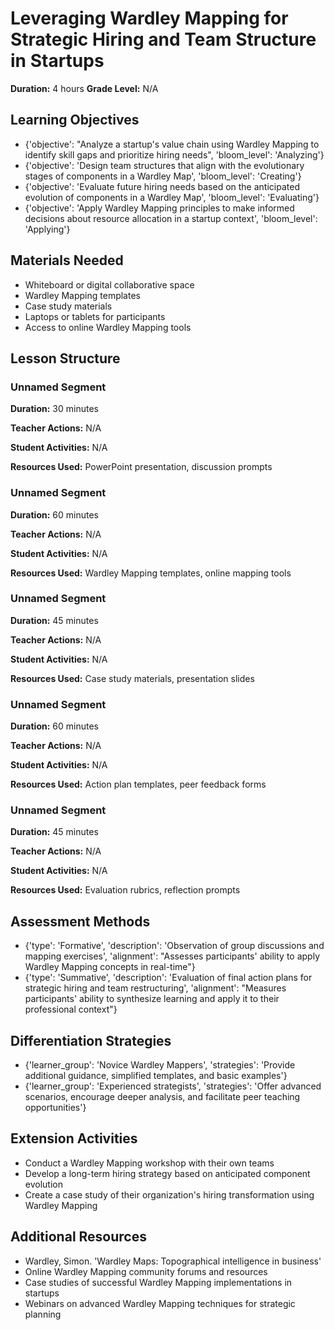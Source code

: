 # Leveraging Wardley Mapping for Strategic Hiring and Team Structure in Startups

**Duration:** 4 hours
**Grade Level:** N/A

## Learning Objectives
- {'objective': "Analyze a startup's value chain using Wardley Mapping to identify skill gaps and prioritize hiring needs", 'bloom_level': 'Analyzing'}
- {'objective': 'Design team structures that align with the evolutionary stages of components in a Wardley Map', 'bloom_level': 'Creating'}
- {'objective': 'Evaluate future hiring needs based on the anticipated evolution of components in a Wardley Map', 'bloom_level': 'Evaluating'}
- {'objective': 'Apply Wardley Mapping principles to make informed decisions about resource allocation in a startup context', 'bloom_level': 'Applying'}

## Materials Needed
- Whiteboard or digital collaborative space
- Wardley Mapping templates
- Case study materials
- Laptops or tablets for participants
- Access to online Wardley Mapping tools

## Lesson Structure
### Unnamed Segment
**Duration:** 30 minutes

**Teacher Actions:** N/A

**Student Activities:** N/A

**Resources Used:** PowerPoint presentation, discussion prompts

### Unnamed Segment
**Duration:** 60 minutes

**Teacher Actions:** N/A

**Student Activities:** N/A

**Resources Used:** Wardley Mapping templates, online mapping tools

### Unnamed Segment
**Duration:** 45 minutes

**Teacher Actions:** N/A

**Student Activities:** N/A

**Resources Used:** Case study materials, presentation slides

### Unnamed Segment
**Duration:** 60 minutes

**Teacher Actions:** N/A

**Student Activities:** N/A

**Resources Used:** Action plan templates, peer feedback forms

### Unnamed Segment
**Duration:** 45 minutes

**Teacher Actions:** N/A

**Student Activities:** N/A

**Resources Used:** Evaluation rubrics, reflection prompts

## Assessment Methods
- {'type': 'Formative', 'description': 'Observation of group discussions and mapping exercises', 'alignment': "Assesses participants' ability to apply Wardley Mapping concepts in real-time"}
- {'type': 'Summative', 'description': 'Evaluation of final action plans for strategic hiring and team restructuring', 'alignment': "Measures participants' ability to synthesize learning and apply it to their professional context"}

## Differentiation Strategies
- {'learner_group': 'Novice Wardley Mappers', 'strategies': 'Provide additional guidance, simplified templates, and basic examples'}
- {'learner_group': 'Experienced strategists', 'strategies': 'Offer advanced scenarios, encourage deeper analysis, and facilitate peer teaching opportunities'}

## Extension Activities
- Conduct a Wardley Mapping workshop with their own teams
- Develop a long-term hiring strategy based on anticipated component evolution
- Create a case study of their organization's hiring transformation using Wardley Mapping

## Additional Resources
- Wardley, Simon. 'Wardley Maps: Topographical intelligence in business'
- Online Wardley Mapping community forums and resources
- Case studies of successful Wardley Mapping implementations in startups
- Webinars on advanced Wardley Mapping techniques for strategic planning
